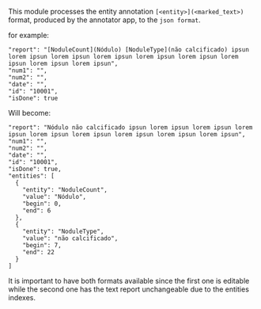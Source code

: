 This module processes the entity annotation `[<entity>](<marked_text>)` format, produced by the annotator app, to the `json format`.

for example:

    "report": "[NoduleCount](Nódulo) [NoduleType](não calcificado) ipsun lorem ipsun lorem ipsun lorem ipsun lorem ipsun lorem ipsun lorem ipsun lorem ipsun lorem ipsun",
    "num1": "",
    "num2": "",
    "date": "",
    "id": "10001",
    "isDone": true


Will become: 


    "report": "Nódulo não calcificado ipsun lorem ipsun lorem ipsun lorem ipsun lorem ipsun lorem ipsun lorem ipsun lorem ipsun lorem ipsun",
    "num1": "",
    "num2": "",
    "date": "",
    "id": "10001",
    "isDone": true,
    "entities": [
      {
        "entity": "NoduleCount",
        "value": "Nódulo",
        "begin": 0,
        "end": 6
      },
      {
        "entity": "NoduleType",
        "value": "não calcificado",
        "begin": 7,
        "end": 22
      }
    ]

It is important to have both formats available since the first one is editable while the second one has the text report unchangeable due to the entities indexes.